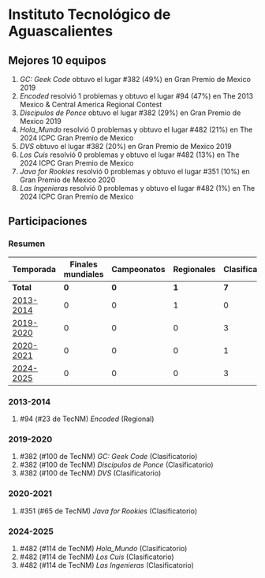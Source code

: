 ---
---

# Instituto Tecnológico de Aguascalientes

## Mejores 10 equipos

1. _GC: Geek Code_ obtuvo el lugar #382 (49%) en Gran Premio de Mexico 2019
1. _Encoded_ resolvió 1 problemas y obtuvo el lugar #94 (47%) en The 2013 Mexico & Central America Regional Contest
1. _Discípulos de Ponce_ obtuvo el lugar #382 (29%) en Gran Premio de Mexico 2019
1. _Hola_Mundo_ resolvió 0 problemas y obtuvo el lugar #482 (21%) en The 2024 ICPC Gran Premio de Mexico
1. _DVS_ obtuvo el lugar #382 (20%) en Gran Premio de Mexico 2019
1. _Los Cuis_ resolvió 0 problemas y obtuvo el lugar #482 (13%) en The 2024 ICPC Gran Premio de Mexico
1. _Java for Rookies_ resolvió 0 problemas y obtuvo el lugar #351 (10%) en Gran Premio de Mexico 2020
1. _Las Ingenieras_ resolvió 0 problemas y obtuvo el lugar #482 (1%) en The 2024 ICPC Gran Premio de Mexico

## Participaciones

### Resumen

| Temporada | Finales mundiales | Campeonatos | Regionales | Clasificatorios | Equipos |
| --- | --- | --- | --- | --- | --- |
| **Total** | **0** | **0** | **1** | **7** | **8** |
| [2013-2014](#2013-2014) | 0 | 0 | 1 | 0 | 1 |
| [2019-2020](#2019-2020) | 0 | 0 | 0 | 3 | 3 |
| [2020-2021](#2020-2021) | 0 | 0 | 0 | 1 | 1 |
| [2024-2025](#2024-2025) | 0 | 0 | 0 | 3 | 3 |

### 2013-2014

1. #94 (#23 de TecNM) _Encoded_ (Regional)

### 2019-2020

1. #382 (#100 de TecNM) _GC: Geek Code_ (Clasificatorio)
1. #382 (#100 de TecNM) _Discípulos de Ponce_ (Clasificatorio)
1. #382 (#100 de TecNM) _DVS_ (Clasificatorio)

### 2020-2021

1. #351 (#65 de TecNM) _Java for Rookies_ (Clasificatorio)

### 2024-2025

1. #482 (#114 de TecNM) _Hola_Mundo_ (Clasificatorio)
1. #482 (#114 de TecNM) _Los Cuis_ (Clasificatorio)
1. #482 (#114 de TecNM) _Las Ingenieras_ (Clasificatorio)



